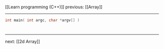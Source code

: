 [[Learn programming (C++)]]  previous: [[Array]]   

---

```cpp
int main( int argc, char *argv[] )
```




# 
----
next: [[2d Array]] 